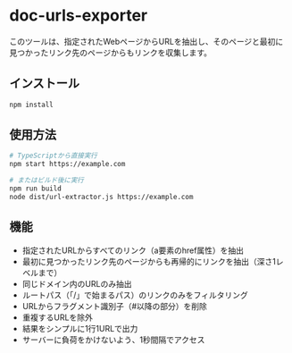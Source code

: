 # doc-urls-exporter

このツールは、指定されたWebページからURLを抽出し、そのページと最初に見つかったリンク先のページからもリンクを収集します。

## インストール

```bash
npm install
```

## 使用方法

```bash
# TypeScriptから直接実行
npm start https://example.com

# またはビルド後に実行
npm run build
node dist/url-extractor.js https://example.com
```

## 機能

- 指定されたURLからすべてのリンク（a要素のhref属性）を抽出
- 最初に見つかったリンク先のページからも再帰的にリンクを抽出（深さ1レベルまで）
- 同じドメイン内のURLのみ抽出
- ルートパス（「/」で始まるパス）のリンクのみをフィルタリング
- URLからフラグメント識別子（#以降の部分）を削除
- 重複するURLを除外
- 結果をシンプルに1行1URLで出力
- サーバーに負荷をかけないよう、1秒間隔でアクセス 
